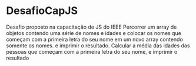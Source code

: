 # DesafioCapJS
Desafio proposto na capacitação de JS do IEEE
Percorrer um array de objetos contendo uma série de nomes e idades e colocar os nomes que começam com a primeira letra do seu nome em um novo array contendo somente os nomes.
e imprimir o resultado. Calcular a média das idades das pessoas que começam com a primeira letra do seu nome, e imprimir o resultado
